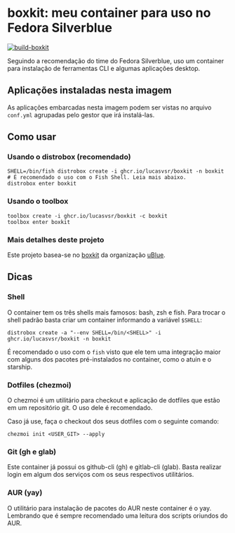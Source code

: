 # boxkit: meu container para uso no Fedora Silverblue

[![build-boxkit](https://github.com/lucasvsr/boxkit/actions/workflows/build-boxkit.yml/badge.svg)](https://github.com/lucasvsr/boxkit/actions/workflows/build-boxkit.yml)

Seguindo a recomendação do time do Fedora Silverblue, uso um container para instalação de ferramentas CLI e algumas aplicações desktop.

## Aplicações instaladas nesta imagem

As aplicações embarcadas nesta imagem podem ser vistas no arquivo `conf.yml` agrupadas pelo gestor que irá instalá-las.

## Como usar

### Usando o distrobox (recomendado)

```console
SHELL=/bin/fish distrobox create -i ghcr.io/lucasvsr/boxkit -n boxkit # É recomendado o uso com o Fish Shell. Leia mais abaixo.
distrobox enter boxkit
```

### Usando o toolbox

```console
toolbox create -i ghcr.io/lucasvsr/boxkit -c boxkit
toolbox enter boxkit
```

### Mais detalhes deste projeto

Este projeto basea-se no [boxkit](https://github.com/ublue-os/boxkit) da organização [uBlue](https://github.com/ublue-os).

## Dicas

### Shell

O container tem os três shells mais famosos: bash, zsh e fish. Para trocar o shell padrão basta criar um container informando a variável `$SHELL`:

```console
distrobox create -a "--env SHELL=/bin/<SHELL>" -i ghcr.io/lucasvsr/boxkit -n boxkit
```
É recomendado o uso com o `fish` visto que ele tem uma integração maior com alguns dos pacotes pré-instalados no container, como o atuin e o starship.

### Dotfiles (chezmoi)

O chezmoi é um utilitário para checkout e aplicação de dotfiles que estão em um repositório git. O uso dele é recomendado. 

Caso já use, faça o checkout dos seus dotfiles com o seguinte comando:

```console
chezmoi init <USER_GIT> --apply
```

### Git (gh e glab)

Este container já possui os github-cli (gh) e gitlab-cli (glab). Basta realizar login em algum dos serviços com os seus respectivos utilitários.

### AUR (yay)

O utilitário para instalação de pacotes do AUR neste container é o yay. Lembrando que é sempre recomendado uma leitura dos scripts oriundos do AUR.
